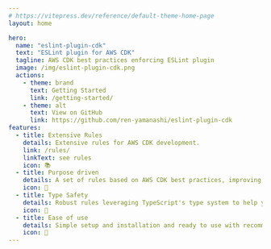 ```yaml
---
# https://vitepress.dev/reference/default-theme-home-page
layout: home

hero:
  name: "eslint-plugin-cdk"
  text: "ESLint plugin for AWS CDK"
  tagline: AWS CDK best practices enforcing ESLint plugin
  image: /img/eslint-plugin-cdk.png
  actions:
    - theme: brand
      text: Getting Started
      link: /getting-started/
    - theme: alt
      text: View on GitHub
      link: https://github.com/ren-yamanashi/eslint-plugin-cdk
features:
  - title: Extensive Rules
    details: Extensive rules for AWS CDK development.
    link: /rules/
    linkText: see rules
    icon: 📚
  - title: Purpose driven
    details: A set of rules based on AWS CDK best practices, improving CloudFormation readability and maintainability.
    icon: 🎯
  - title: Type Safety
    details: Robust rules leveraging TypeScript's type system to help you write safer CDK code.
    icon: 💪
  - title: Ease of use
    details: Simple setup and installation and ready to use with recommended settings.
    icon: 🔧
---
```

